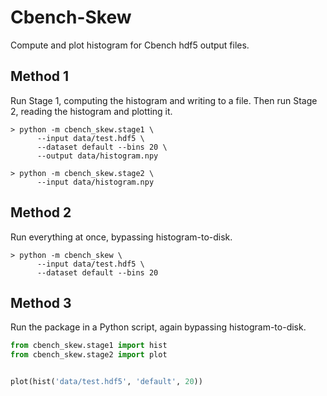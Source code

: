 # Cbench-Skew
Compute and plot histogram for Cbench hdf5 output files.

## Method 1
Run Stage 1, computing the histogram and writing to a file.
Then run Stage 2, reading the histogram and plotting it.
```shell
> python -m cbench_skew.stage1 \
      --input data/test.hdf5 \
      --dataset default --bins 20 \
      --output data/histogram.npy

> python -m cbench_skew.stage2 \
      --input data/histogram.npy
```

## Method 2
Run everything at once, bypassing histogram-to-disk.
```shell
> python -m cbench_skew \
      --input data/test.hdf5 \
      --dataset default --bins 20
```

## Method 3
Run the package in a Python script, again bypassing histogram-to-disk.
```python
from cbench_skew.stage1 import hist
from cbench_skew.stage2 import plot


plot(hist('data/test.hdf5', 'default', 20))
```
